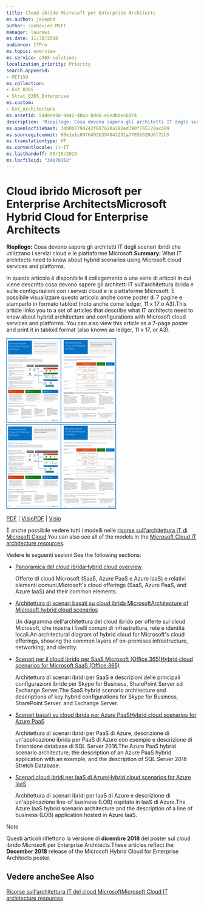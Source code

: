 ```yaml
---
title: Cloud ibrido Microsoft per Enterprise Architects
ms.author: josephd
author: JoeDavies-MSFT
manager: laurawi
ms.date: 11/30/2018
audience: ITPro
ms.topic: overview
ms.service: o365-solutions
localization_priority: Priority
search.appverid:
- MET150
ms.collection:
- Ent_O365
- Strat_O365_Enterprise
ms.custom:
- Ent_Architecture
ms.assetid: 54deae50-9442-4b6a-bd86-e5edb0ec6d74
description: 'Riepilogo: Cosa devono sapere gli architetti IT degli scenari ibridi che utilizzano i servizi cloud e le piattaforme Microsoft.'
ms.openlocfilehash: 34b0b279d242f807620a192ed390f765170ac609
ms.sourcegitcommit: 08e1e1c09f64926394043291a77856620d6f72b5
ms.translationtype: HT
ms.contentlocale: it-IT
ms.lasthandoff: 05/15/2019
ms.locfileid: "34070162"
---
```

# <a name="microsoft-hybrid-cloud-for-enterprise-architects"></a><span data-ttu-id="314e0-103">Cloud ibrido Microsoft per Enterprise Architects</span><span class="sxs-lookup"><span data-stu-id="314e0-103">Microsoft Hybrid Cloud for Enterprise Architects</span></span>

 <span data-ttu-id="314e0-104">**Riepilogo:** Cosa devono sapere gli architetti IT degli scenari ibridi che utilizzano i servizi cloud e le piattaforme Microsoft.</span><span class="sxs-lookup"><span data-stu-id="314e0-104">**Summary:** What IT architects need to know about hybrid scenarios using Microsoft cloud services and platforms.</span></span>
  
<span data-ttu-id="314e0-p101">In questo articolo è disponibile il collegamento a una serie di articoli in cui viene descritto cosa devono sapere gli architetti IT sull'architettura ibrida e sulle configurazioni con i servizi cloud e le piattaforme Microsoft. È possibile visualizzare questo articolo anche come poster di 7 pagine e stamparlo in formato tabloid (noto anche come ledger, 11 x 17 o A3).</span><span class="sxs-lookup"><span data-stu-id="314e0-p101">This article links you to a set of articles that describe what IT architects need to know about hybrid architecture and configurations with Microsoft cloud services and platforms. You can also view this article as a 7-page poster and print it in tabloid format (also known as ledger, 11 x 17, or A3).</span></span>
  
<span data-ttu-id="314e0-107">[![Immagine di scorrimento per modello ibrido del cloud Microsoft](media/Hybrid-Poster/Hybrid-Cloud-Thumbnail.png)](https://www.microsoft.com/download/details.aspx?id=54424
)</span><span class="sxs-lookup"><span data-stu-id="314e0-107">[![Thumb image for the Microsoft hybrid cloud model](media/Hybrid-Poster/Hybrid-Cloud-Thumbnail.png)](https://www.microsoft.com/download/details.aspx?id=54424
)</span></span>
  
<span data-ttu-id="314e0-108">[PDF](https://go.microsoft.com/fwlink/p/?linkid=842082) | [Visio](https://go.microsoft.com/fwlink/p/?linkid=842083)</span><span class="sxs-lookup"><span data-stu-id="314e0-108">[PDF](https://go.microsoft.com/fwlink/p/?linkid=842082) | [Visio](https://go.microsoft.com/fwlink/p/?linkid=842083)</span></span>
  
<span data-ttu-id="314e0-109">È anche possibile vedere tutti i modelli nelle [risorse sull'architettura IT di Microsoft Cloud](microsoft-cloud-it-architecture-resources.md).</span><span class="sxs-lookup"><span data-stu-id="314e0-109">You can also see all of the models in the [Microsoft Cloud IT architecture resources](microsoft-cloud-it-architecture-resources.md).</span></span>
  
<span data-ttu-id="314e0-110">Vedere le seguenti sezioni:</span><span class="sxs-lookup"><span data-stu-id="314e0-110">See the following sections:</span></span>
  
- [<span data-ttu-id="314e0-111">Panoramica del cloud ibrida</span><span class="sxs-lookup"><span data-stu-id="314e0-111">Hybrid cloud overview</span></span>](hybrid-cloud-overview.md)
    
    <span data-ttu-id="314e0-112">Offerte di cloud Microsoft (SaaS, Azure PaaS e Azure IaaS) e relativi elementi comuni.</span><span class="sxs-lookup"><span data-stu-id="314e0-112">Microsoft's cloud offerings (SaaS, Azure PaaS, and Azure IaaS) and their common elements.</span></span>
    
- [<span data-ttu-id="314e0-113">Architettura di scenari basati su cloud ibrida Microsoft</span><span class="sxs-lookup"><span data-stu-id="314e0-113">Architecture of Microsoft hybrid cloud scenarios</span></span>](architecture-of-microsoft-hybrid-cloud-scenarios.md)
    
    <span data-ttu-id="314e0-114">Un diagramma dell'architettura del cloud ibrido per offerte sul cloud Microsoft, che mostra i livelli comuni di infrastruttura, rete e identità locali.</span><span class="sxs-lookup"><span data-stu-id="314e0-114">An architectural diagram of hybrid cloud for Microsoft's cloud offerings, showing the common layers of on-premises infrastructure, networking, and identity.</span></span>
    
- [<span data-ttu-id="314e0-115">Scenari per il cloud ibrido per SaaS Microsoft (Office 365)</span><span class="sxs-lookup"><span data-stu-id="314e0-115">Hybrid cloud scenarios for Microsoft SaaS (Office 365)</span></span>](hybrid-cloud-scenarios-for-microsoft-saas-office-365.md)
    
    <span data-ttu-id="314e0-116">Architettura di scenari ibridi per SaaS e descrizioni delle principali configurazioni ibride per Skype for Business, SharePoint Server ed Exchange Server.</span><span class="sxs-lookup"><span data-stu-id="314e0-116">The SaaS hybrid scenario architecture and descriptions of key hybrid configurations for Skype for Business, SharePoint Server, and Exchange Server.</span></span>
    
- [<span data-ttu-id="314e0-117">Scenari basati su cloud ibrida per Azure PaaS</span><span class="sxs-lookup"><span data-stu-id="314e0-117">Hybrid cloud scenarios for Azure PaaS</span></span>](hybrid-cloud-scenarios-for-azure-paas.md)
    
    <span data-ttu-id="314e0-118">Architettura di scenari ibridi per PaaS di Azure, descrizione di un'applicazione ibrida per PaaS di Azure con esempio e descrizione di Estensione database di SQL Server 2016.</span><span class="sxs-lookup"><span data-stu-id="314e0-118">The Azure PaaS hybrid scenario architecture, the description of an Azure PaaS hybrid application with an example, and the description of SQL Server 2016 Stretch Database.</span></span>
    
- [<span data-ttu-id="314e0-119">Scenari cloud ibridi per IaaS di Azure</span><span class="sxs-lookup"><span data-stu-id="314e0-119">Hybrid cloud scenarios for Azure IaaS</span></span>](hybrid-cloud-scenarios-for-azure-iaas.md)
    
    <span data-ttu-id="314e0-120">Architettura di scenari ibridi per IaaS di Azure e descrizione di un'applicazione line-of business (LOB) ospitata in IaaS di Azure.</span><span class="sxs-lookup"><span data-stu-id="314e0-120">The Azure IaaS hybrid scenario architecture and the description of a line of business (LOB) application hosted in Azure IaaS.</span></span>
    
> [!NOTE]
> <span data-ttu-id="314e0-121">Questi articoli riflettono la versione di **dicembre 2018** del poster sul cloud ibrido Microsoft per Enterprise Architects.</span><span class="sxs-lookup"><span data-stu-id="314e0-121">These articles reflect the **December 2018** release of the Microsoft Hybrid Cloud for Enterprise Architects poster.</span></span>
  
## <a name="see-also"></a><span data-ttu-id="314e0-122">Vedere anche</span><span class="sxs-lookup"><span data-stu-id="314e0-122">See Also</span></span>

[<span data-ttu-id="314e0-123">Risorse sull'architettura IT del cloud Microsoft</span><span class="sxs-lookup"><span data-stu-id="314e0-123">Microsoft Cloud IT architecture resources</span></span>](microsoft-cloud-it-architecture-resources.md)

